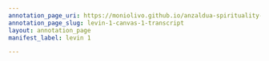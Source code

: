 ```yaml
---
annotation_page_uri: https://moniolivo.github.io/anzaldua-spirituality-recordings/annotations/levin-1-canvas-1-transcript.json
annotation_page_slug: levin-1-canvas-1-transcript
layout: annotation_page
manifest_label: levin 1

---
```

